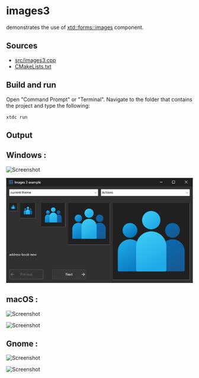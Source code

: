 # images3

demonstrates the use of [xtd::forms::images](https://gammasoft71.github.io/xtd/reference_guides/latest/classxtd_1_1forms_1_1images.html) component.

## Sources

* [src/images3.cpp](src/images3.cpp)
* [CMakeLists.txt](CMakeLists.txt)

## Build and run

Open "Command Prompt" or "Terminal". Navigate to the folder that contains the project and type the following:

```shell
xtdc run
```

## Output

## Windows :

![Screenshot](../../../../docs/pictures/examples/images3_w.png)

![Screenshot](../../../../docs/pictures/examples/images3_wd.png)

## macOS :

![Screenshot](../../../../docs/pictures/examples/images3_m.png)

![Screenshot](../../../../docs/pictures/examples/images3_md.png)

## Gnome :

![Screenshot](../../../../docs/pictures/examples/images3_g.png)

![Screenshot](../../../../docs/pictures/examples/images3_gd.png)
